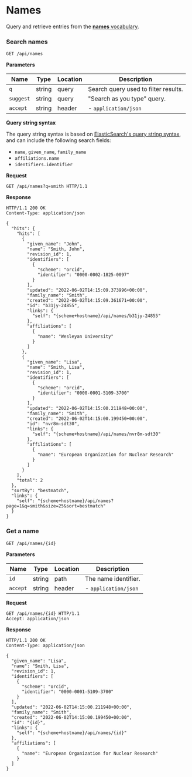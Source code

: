 # Names

Query and retrieve entries from the [**names** vocabulary](../customize/vocabularies/names.md).

### Search names

`GET /api/names`

**Parameters**

| Name     | Type   | Location | Description                          |
| -------- | ------ | -------- | ------------------------------------ |
| `q`      | string | query    | Search query used to filter results. |
| `suggest` | string | query   | "Search as you type" query.          |
| `accept` | string | header   | - `application/json`                 |

**Query string syntax**

The query string syntax is based on [ElasticSearch's query string syntax](https://www.elastic.co/guide/en/elasticsearch/reference/current/query-dsl-query-string-query.html#query-string-syntax), and can include the following search fields:

- `name`, `given_name`, `family_name`
- `affiliations.name`
- `identifiers.identifier`

**Request**

```http
GET /api/names?q=smith HTTP/1.1
```

**Response**

```http
HTTP/1.1 200 OK
Content-Type: application/json

{
  "hits": {
    "hits": [
      {
        "given_name": "John",
        "name": "Smith, John",
        "revision_id": 1,
        "identifiers": [
          {
            "scheme": "orcid",
            "identifier": "0000-0002-1825-0097"
          }
        ],
        "updated": "2022-06-02T14:15:09.373996+00:00",
        "family_name": "Smith",
        "created": "2022-06-02T14:15:09.361671+00:00",
        "id": "b31jy-24855",
        "links": {
          "self": "{scheme+hostname}/api/names/b31jy-24855"
        },
        "affiliations": [
          {
            "name": "Wesleyan University"
          }
        ]
      },
      {
        "given_name": "Lisa",
        "name": "Smith, Lisa",
        "revision_id": 1,
        "identifiers": [
          {
            "scheme": "orcid",
            "identifier": "0000-0001-5109-3700"
          }
        ],
        "updated": "2022-06-02T14:15:00.211948+00:00",
        "family_name": "Smith",
        "created": "2022-06-02T14:15:00.199450+00:00",
        "id": "nvr8m-sdt30",
        "links": {
          "self": "{scheme+hostname}/api/names/nvr8m-sdt30"
        },
        "affiliations": [
          {
            "name": "European Organization for Nuclear Research"
          }
        ]
      }
    ],
    "total": 2
  },
  "sortBy": "bestmatch",
  "links": {
    "self": "{scheme+hostname}/api/names?page=1&q=smith&size=25&sort=bestmatch"
  }
}
```

### Get a name

`GET /api/names/{id}`

**Parameters**

| Name     | Type   | Location | Description          |
| -------- | ------ | -------- | -------------------- |
| `id`     | string | path     | The name identifier. |
| `accept` | string | header   | - `application/json` |

**Request**

```http
GET /api/names/{id} HTTP/1.1
Accept: application/json
```

**Response**

```http
HTTP/1.1 200 OK
Content-Type: application/json

{
  "given_name": "Lisa",
  "name": "Smith, Lisa",
  "revision_id": 1,
  "identifiers": [
    {
      "scheme": "orcid",
      "identifier": "0000-0001-5109-3700"
    }
  ],
  "updated": "2022-06-02T14:15:00.211948+00:00",
  "family_name": "Smith",
  "created": "2022-06-02T14:15:00.199450+00:00",
  "id": "{id}",
  "links": {
    "self": "{scheme+hostname}/api/names/{id}"
  },
  "affiliations": [
    {
      "name": "European Organization for Nuclear Research"
    }
  ]
}
```
